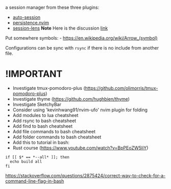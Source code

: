 a session manager from these three plugins:
- [auto-session](https://github.com/rmagatti/auto-session)
- [persistence.nvim](https://github.com/folke/persistence.nvim)
- [session-lens](https://github.com/rmagatti/session-lens)
**Note** Here is the discussion [link](https://www.reddit.com/r/neovim/comments/szis80/which_session_manager_for_nvim/)

Put somewhere symbols:
    - https://en.wikipedia.org/wiki/Arrow_(symbol)


Configurations can be sync with `rsync` if there is no include from another file.

# !IMPORTANT 
- Investigate tmux-pomodoro-plus (https://github.com/olimorris/tmux-pomodoro-plus)
- Investigate thyme (https://github.com/hughbien/thyme)
- Investigate SketchyBar
- Consider using 'kevinhwang91/nvim-ufo' nvim plugin for folding
- Add modules to lua cheatsheet
- Add rsync to bash cheatsheet
- Add find to bash cheatsheet
- Add file commands to bash cheatsheet
- Add folder commands to bash cheatsheet
- Add this to tutorial in bash:
- Rust course (https://www.youtube.com/watch?v=BpPEoZW5IiY)
```
if [[ $* == *--all* ]]; then 
  echo build all
fi
```
https://stackoverflow.com/questions/2875424/correct-way-to-check-for-a-command-line-flag-in-bash

